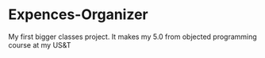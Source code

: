 # Expences-Organizer
My first bigger classes project.
It makes my 5.0 from objected programming course at my US&T

